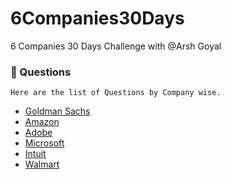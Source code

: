 # 6Companies30Days
6 Companies 30 Days Challenge with @Arsh Goyal


### 🔗 Questions
    Here are the list of Questions by Company wise.
- [Goldman Sachs](https://docs.google.com/document/d/e/2PACX-1vRgrSl5zCl8P92F0qNuJyDF9v8aqfNd1UB9fQWTb-_aohzhPbZ0GOVbXvfnGHgzbWWdkf9gr7ZgM0lj/pub)
- [Amazon](https://docs.google.com/document/d/1KH9GVaUCET-y5SL5sg6DAnon9XwRRW-sPiyJ2p7FRLs/edit)
- [Adobe](https://docs.google.com/document/d/1cEAe63fC3YMJRwKmCoVOIXFUaFv5LqNXedxaGpaqd6U/edit)
- [Microsoft](https://docs.google.com/document/d/1sSyOTeZBVJExf0oytLVGk6Z34h1usFm4QRkr1Wb5ouk/edit)
- [Intuit](https://docs.google.com/document/d/18oi6OlvcL3wYn20Jb9crW7NO4cGkL6vUfTvplNDGkTw/edit)
- [Walmart](https://docs.google.com/document/d/1XsyXdufDAK1C6PbC0KNeO95ydbH8qlsGnkyThkS-1bs/edit)
